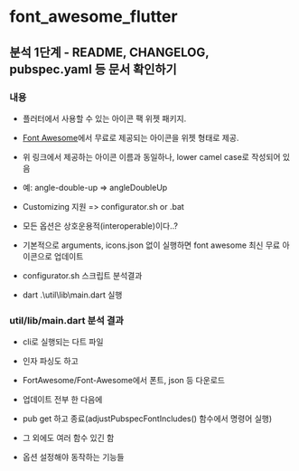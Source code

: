# font_awesome_flutter

## 분석 1단계 - README, CHANGELOG, pubspec.yaml 등 문서 확인하기

### 내용

- 플러터에서 사용할 수 있는 아이콘 팩 위젯 패키지.
- [Font Awesome](https://fontawesome.com/icons)에서 무료로 제공되는 아이콘을 위젯 형태로 제공.
- 위 링크에서 제공하는 아이콘 이름과 동일하나, lower camel case로 작성되어 있음
- 예: angle-double-up => angleDoubleUp

- Customizing 지원 => configurator.sh or .bat
- 모든 옵션은 상호운용적(interoperable)이다..?
- 기본적으로 arguments, icons.json 없이 실행하면 font awesome 최신 무료 아이콘으로 업데이트
- configurator.sh 스크립트 분석결과
- dart .\util\lib\main.dart 실행

### util/lib/main.dart 분석 결과

- cli로 실행되는 다트 파일
- 인자 파싱도 하고
- FortAwesome/Font-Awesome에서 폰트, json 등 다운로드
- 업데이트 전부 한 다음에
- pub get 하고 종료(adjustPubspecFontIncludes() 함수에서 명령어 실행)

- 그 외에도 여러 함수 있긴 함
- 옵션 설정해야 동작하는 기능들
